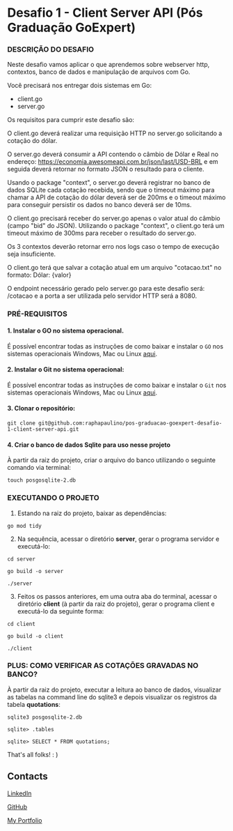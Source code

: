 # Desafio 1 - Client Server API (Pós Graduação GoExpert)

### DESCRIÇÃO DO DESAFIO
 
Neste desafio vamos aplicar o que aprendemos sobre webserver http, contextos,
banco de dados e manipulação de arquivos com Go.
 
Você precisará nos entregar dois sistemas em Go:
- client.go
- server.go
 
Os requisitos para cumprir este desafio são:
 
O client.go deverá realizar uma requisição HTTP no server.go solicitando a cotação do dólar.
 
O server.go deverá consumir a API contendo o câmbio de Dólar e Real no endereço: https://economia.awesomeapi.com.br/json/last/USD-BRL e em seguida deverá retornar no formato JSON o resultado para o cliente.
 
Usando o package "context", o server.go deverá registrar no banco de dados SQLite cada cotação recebida, sendo que o timeout máximo para chamar a API de cotação do dólar deverá ser de 200ms e o timeout máximo para conseguir persistir os dados no banco deverá ser de 10ms.
 
O client.go precisará receber do server.go apenas o valor atual do câmbio (campo "bid" do JSON). Utilizando o package "context", o client.go terá um timeout máximo de 300ms para receber o resultado do server.go.
 
Os 3 contextos deverão retornar erro nos logs caso o tempo de execução seja insuficiente.
 
O client.go terá que salvar a cotação atual em um arquivo "cotacao.txt" no formato: Dólar: {valor}
 
O endpoint necessário gerado pelo server.go para este desafio será: /cotacao e a porta a ser utilizada pelo servidor HTTP será a 8080.

### PRÉ-REQUISITOS

#### 1. Instalar o GO no sistema operacional.

É possível encontrar todas as instruções de como baixar e instalar o `GO` nos sistemas operacionais Windows, Mac ou Linux [aqui](https://go.dev/doc/install).

#### 2. Instalar o Git no sistema operacional:

É possível encontrar todas as instruções de como baixar e instalar o `Git` nos sistemas operacionais Windows, Mac ou Linux [aqui](https://www.git-scm.com/downloads).

#### 3. Clonar o repositório:

```
git clone git@github.com:raphapaulino/pos-graduacao-goexpert-desafio-1-client-server-api.git
```

#### 4. Criar o banco de dados Sqlite para uso nesse projeto

À partir da raiz do projeto, criar o arquivo do banco utilizando o seguinte comando via terminal:

```
touch posgosqlite-2.db
```

### EXECUTANDO O PROJETO

1. Estando na raiz do projeto, baixar as dependências:

```
go mod tidy
```

2. Na sequência, acessar o diretório **server**, gerar o programa servidor e executá-lo:

```
cd server
```

```
go build -o server
```

```
./server
```

3. Feitos os passos anteriores, em uma outra aba do terminal, acessar o diretório **client** (à partir da raiz do projeto), gerar o programa client e executá-lo da seguinte forma:

```
cd client
```

```
go build -o client
```

```
./client
```


### PLUS: COMO VERIFICAR AS COTAÇÕES GRAVADAS NO BANCO?

À partir da raiz do projeto, executar a leitura ao banco de dados, visualizar as tabelas na command line do sqlite3 e depois visualizar os registros da tabela **quotations**:

```
sqlite3 posgosqlite-2.db
```

```
sqlite> .tables
```

```
sqlite> SELECT * FROM quotations;
```

That's all folks! : )


## Contacts

[LinkedIn](https://www.linkedin.com/in/raphaelalvespaulino/)

[GitHub](https://github.com/raphapaulino/)

[My Portfolio](https://www.raphaelpaulino.com.br/)
